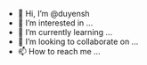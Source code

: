 - 👋 Hi, I’m @duyensh
- 👀 I’m interested in ...
- 🌱 I’m currently learning ...
- 💞️ I’m looking to collaborate on ...
- 📫 How to reach me ...

<!---
duyensh/duyensh is a ✨ special ✨ repository because its `README.md` (this file) appears on your GitHub profile.
You can click the Preview link to take a look at your changes.
--->
